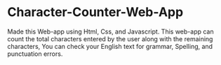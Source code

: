 # Character-Counter-Web-App
Made this Web-app using Html, Css, and Javascript. This web-app can count the total characters entered by the user along with the remaining characters, You can check your English text for grammar, Spelling, and punctuation errors.
